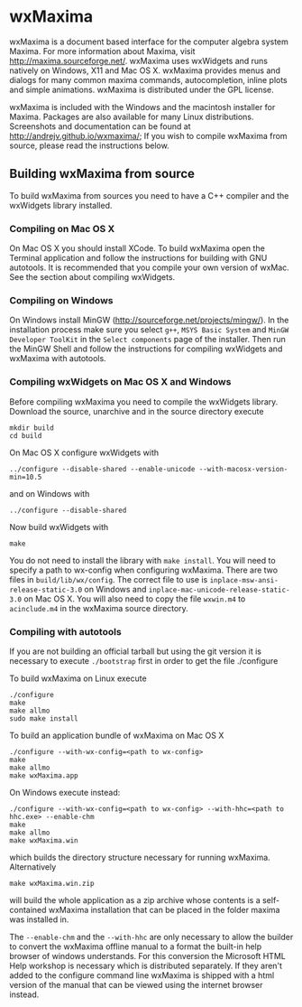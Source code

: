 wxMaxima
========

wxMaxima is a document based interface for the computer algebra system
Maxima.  For more information about Maxima, visit
http://maxima.sourceforge.net/.  wxMaxima uses wxWidgets and runs
natively on Windows, X11 and Mac OS X.  wxMaxima provides menus and
dialogs for many common maxima commands, autocompletion, inline plots
and simple animations. wxMaxima is distributed under the GPL license.

wxMaxima is included with the Windows and the macintosh installer for
Maxima. Packages are also available for many Linux distributions. Screenshots
and documentation can be found at http://andrejv.github.io/wxmaxima/;
If you wish to compile wxMaxima from source, please read the instructions below.


Building wxMaxima from source
-----------------------------

To build wxMaxima from sources you need to have a C++ compiler and the
wxWidgets library installed.


### Compiling on Mac OS X

On Mac OS X you should install XCode. To build wxMaxima open the
Terminal application and follow the instructions for building with GNU
autotools.  It is recommended that you compile your own version of
wxMac. See the section about compiling wxWidgets.


### Compiling on Windows

On Windows install MinGW (http://sourceforge.net/projects/mingw/). In
the installation process make sure you select `g++`, `MSYS Basic
System` and `MinGW Developer ToolKit` in the `Select components` page
of the installer.  Then run the MinGW Shell and follow the
instructions for compiling wxWidgets and wxMaxima with autotools.


### Compiling wxWidgets on Mac OS X and Windows

Before compiling wxMaxima you need to compile the wxWidgets
library. Download the source, unarchive and in the source directory
execute

    mkdir build
    cd build

On Mac OS X configure wxWidgets with

    ../configure --disable-shared --enable-unicode --with-macosx-version-min=10.5

and on Windows with

    ../configure --disable-shared

Now build wxWidgets with

    make

You do not need to install the library with `make install`. You will
need to specify a path to wx-config when configuring wxMaxima. There
are two files in `build/lib/wx/config`. The correct file to use is
`inplace-msw-ansi-release-static-3.0` on Windows and
`inplace-mac-unicode-release-static-3.0` on Mac OS X. You will also
need to copy the file `wxwin.m4` to `acinclude.m4` in the wxMaxima
source directory.


### Compiling with autotools

If you are not building an official tarball but using the git version it
is necessary to execute `./bootstrap` first in order to get the file
./configure

To build wxMaxima on Linux execute

    ./configure
    make
    make allmo
    sudo make install

To build an application bundle of wxMaxima on Mac OS X

    ./configure --with-wx-config=<path to wx-config>
    make
    make allmo
    make wxMaxima.app

On Windows execute instead:

    ./configure --with-wx-config=<path to wx-config> --with-hhc=<path to hhc.exe> --enable-chm
    make
    make allmo
    make wxMaxima.win

which builds the directory structure necessary for running wxMaxima.
Alternatively

    make wxMaxima.win.zip

will build the whole application as a zip archive whose contents is a self-contained wxMaxima
installation that can be placed in the folder maxima was installed in.

The `--enable-chm` and the `--with-hhc` are only necessary to allow the
builder to convert the wxMaxima offline manual to a format the
built-in help browser of windows understands. For this conversion
the Microsoft HTML Help workshop is necessary which 
is distributed separately. If they aren't added to the configure
command line wxMaxima is shipped with a html version of the manual
that can be viewed using the internet browser instead.

